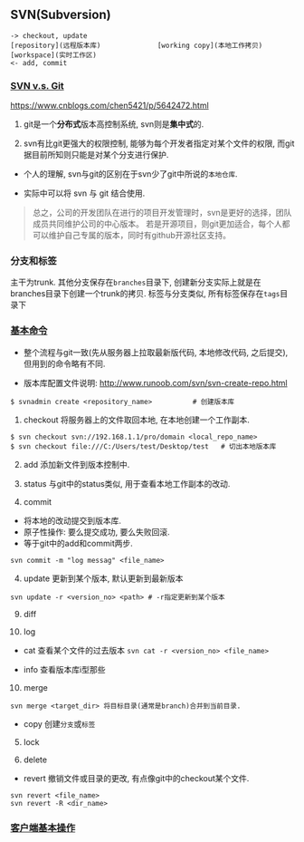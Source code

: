 ## SVN(Subversion)
```
-> checkout, update
[repository](远程版本库)              [working copy](本地工作拷贝)             [workspace](实时工作区)
<- add, commit
```


### [SVN v.s. Git]( http://blog.csdn.net/jackjia2015/article/details/50607408 )
<https://www.cnblogs.com/chen5421/p/5642472.html>

1. git是一个**分布式**版本高控制系统, svn则是**集中式**的.

2. svn有比git更强大的权限控制, 能够为每个开发者指定对某个文件的权限, 而git据目前所知则只能是对某个分支进行保护. 

- 个人的理解, svn与git的区别在于svn少了git中所说的`本地仓库`.

- 实际中可以将 svn 与 git 结合使用. 


> 总之，公司的开发团队在进行的项目开发管理时，svn是更好的选择，团队成员共同维护公司的中心版本。
> 若是开源项目，则git更加适合，每个人都可以维护自己专属的版本，同时有github开源社区支持。


### 分支和标签
主干为trunk. 
其他分支保存在`branches`目录下, 创建新分支实际上就是在branches目录下创建一个trunk的拷贝.
标签与分支类似, 所有标签保存在`tags`目录下

### [基本命令]( http://blog.csdn.net/yangzhongxuan/article/details/7018168 )
- 整个流程与git一致(先从服务器上拉取最新版代码, 本地修改代码, 之后提交), 但用到的命令略有不同. 

- 版本库配置文件说明: <http://www.runoob.com/svn/svn-create-repo.html>
```
$ svnadmin create <repository_name>          # 创建版本库

```

1. checkout
将服务器上的文件取回本地, 在本地创建一个工作副本. 
```
$ svn checkout svn://192.168.1.1/pro/domain <local_repo_name>
$ svn checkout file:///C:/Users/test/Desktop/test	# 切出本地版本库
```

2. add
添加新文件到版本控制中. 

6. status 
与git中的status类似, 用于查看本地工作副本的改动. 

3. commit
- 将本地的改动提交到版本库.
- 原子性操作: 要么提交成功, 要么失败回滚. 
- 等于git中的add和commit两步.
```
svn commit -m "log messag" <file_name> 
```

4. update
更新到某个版本, 默认更新到最新版本
```
svn update -r <version_no> <path> # -r指定更新到某个版本
```  

9. diff

7. log

- cat
查看某个文件的过去版本
``
svn cat -r <version_no> <file_name>
``


- info
查看版本库i型那些

10. merge
```
svn merge <target_dir> 将目标目录(通常是branch)合并到当前目录.
```


- copy
创建`分支`或`标签`

5. lock


8. delete




- revert
撤销文件或目录的更改, 有点像git中的checkout某个文件. 
```
svn revert <file_name>
svn revert -R <dir_name>
```



### [客户端基本操作]( https://www.cnblogs.com/xilentz/archive/2010/05/06/1728945.html )



